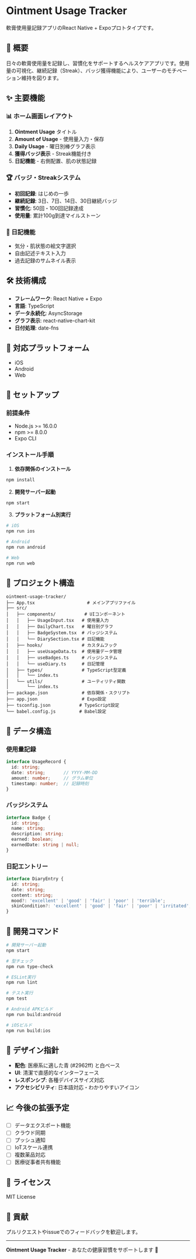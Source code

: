 # Ointment Usage Tracker

軟膏使用量記録アプリのReact Native + Expoプロトタイプです。

## 🎯 概要

日々の軟膏使用量を記録し、習慣化をサポートするヘルスケアアプリです。使用量の可視化、継続記録（Streak）、バッジ獲得機能により、ユーザーのモチベーション維持を図ります。

## ✨ 主要機能

### 📊 ホーム画面レイアウト
1. **Ointment Usage** タイトル
2. **Amount of Usage** - 使用量入力・保存
3. **Daily Usage** - 曜日別棒グラフ表示
4. **獲得バッジ表示** - Streak機能付き
5. **日記機能** - 右側配置、肌の状態記録

### 🏆 バッジ・Streakシステム
- **初回記録**: はじめの一歩
- **継続記録**: 3日、7日、14日、30日継続バッジ
- **習慣化**: 50回・100回記録達成
- **使用量**: 累計100g到達マイルストーン

### 📝 日記機能
- 気分・肌状態の絵文字選択
- 自由記述テキスト入力
- 過去記録のサムネイル表示

## 🛠️ 技術構成

- **フレームワーク**: React Native + Expo
- **言語**: TypeScript
- **データ永続化**: AsyncStorage
- **グラフ表示**: react-native-chart-kit
- **日付処理**: date-fns

## 📱 対応プラットフォーム

- iOS
- Android  
- Web

## 🚀 セットアップ

### 前提条件
- Node.js >= 16.0.0
- npm >= 8.0.0
- Expo CLI

### インストール手順

1. **依存関係のインストール**
```bash
npm install
```

2. **開発サーバー起動**
```bash
npm start
```

3. **プラットフォーム別実行**
```bash
# iOS
npm run ios

# Android
npm run android

# Web
npm run web
```

## 📁 プロジェクト構造

```
ointment-usage-tracker/
├── App.tsx                    # メインアプリファイル
├── src/
│   ├── components/           # UIコンポーネント
│   │   ├── UsageInput.tsx   # 使用量入力
│   │   ├── DailyChart.tsx   # 曜日別グラフ
│   │   ├── BadgeSystem.tsx  # バッジシステム
│   │   └── DiarySection.tsx # 日記機能
│   ├── hooks/               # カスタムフック
│   │   ├── useUsageData.ts  # 使用量データ管理
│   │   ├── useBadges.ts     # バッジシステム
│   │   └── useDiary.ts      # 日記管理
│   ├── types/               # TypeScript型定義
│   │   └── index.ts
│   └── utils/               # ユーティリティ関数
│       └── index.ts
├── package.json             # 依存関係・スクリプト
├── app.json                 # Expo設定
├── tsconfig.json           # TypeScript設定
└── babel.config.js         # Babel設定
```

## 💾 データ構造

### 使用量記録
```typescript
interface UsageRecord {
  id: string;
  date: string;       // YYYY-MM-DD
  amount: number;     // グラム単位
  timestamp: number;  // 記録時刻
}
```

### バッジシステム
```typescript
interface Badge {
  id: string;
  name: string;
  description: string;
  earned: boolean;
  earnedDate: string | null;
}
```

### 日記エントリー
```typescript
interface DiaryEntry {
  id: string;
  date: string;
  content: string;
  mood?: 'excellent' | 'good' | 'fair' | 'poor' | 'terrible';
  skinCondition?: 'excellent' | 'good' | 'fair' | 'poor' | 'irritated';
}
```

## 🔧 開発コマンド

```bash
# 開発サーバー起動
npm start

# 型チェック
npm run type-check

# ESLint実行
npm run lint

# テスト実行
npm test

# Android APKビルド
npm run build:android

# iOSビルド
npm run build:ios
```

## 🎨 デザイン指針

- **配色**: 医療系に適した青 (#2962ff) と白ベース
- **UI**: 清潔で直感的なインターフェース
- **レスポンシブ**: 各種デバイスサイズ対応
- **アクセシビリティ**: 日本語対応・わかりやすいアイコン

## 📈 今後の拡張予定

- [ ] データエクスポート機能
- [ ] クラウド同期
- [ ] プッシュ通知
- [ ] IoTスケール連携
- [ ] 複数薬品対応
- [ ] 医療従事者共有機能

## 📄 ライセンス

MIT License

## 👥 貢献

プルリクエストやissueでのフィードバックを歓迎します。

---

**Ointment Usage Tracker** - あなたの健康習慣をサポートします 💙
